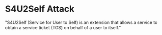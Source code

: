 # S4U2Self Attack

"S4U2Self (Service for User to Self) is an extension that allows a service to obtain a service ticket (TGS) on behalf of a user to itself."

